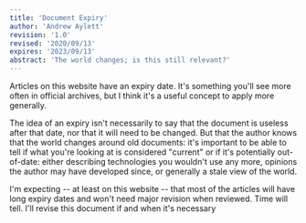 ```yaml
---
title: 'Document Expiry'
author: 'Andrew Aylett'
revision: '1.0'
revised: '2020/09/13'
expires: '2023/09/13'
abstract: 'The world changes; is this still relevant?'
---
```


Articles on this website have an expiry date. It's something you'll see more
often in official archives, but I think it's a useful concept to apply more
generally.

The idea of an expiry isn't necessarily to say that the document is useless
after that date, nor that it will need to be changed. But that the author knows
that the world changes around old documents: it's important to be able to tell
if what you're looking at is considered "current" or if it's potentially
out-of-date: either describing technologies you wouldn't use any more, opinions
the author may have developed since, or generally a stale view of the world.

I'm expecting -- at least on this website -- that most of the articles will have
long expiry dates and won't need major revision when reviewed. Time will tell.
I'll revise this document if and when it's necessary
